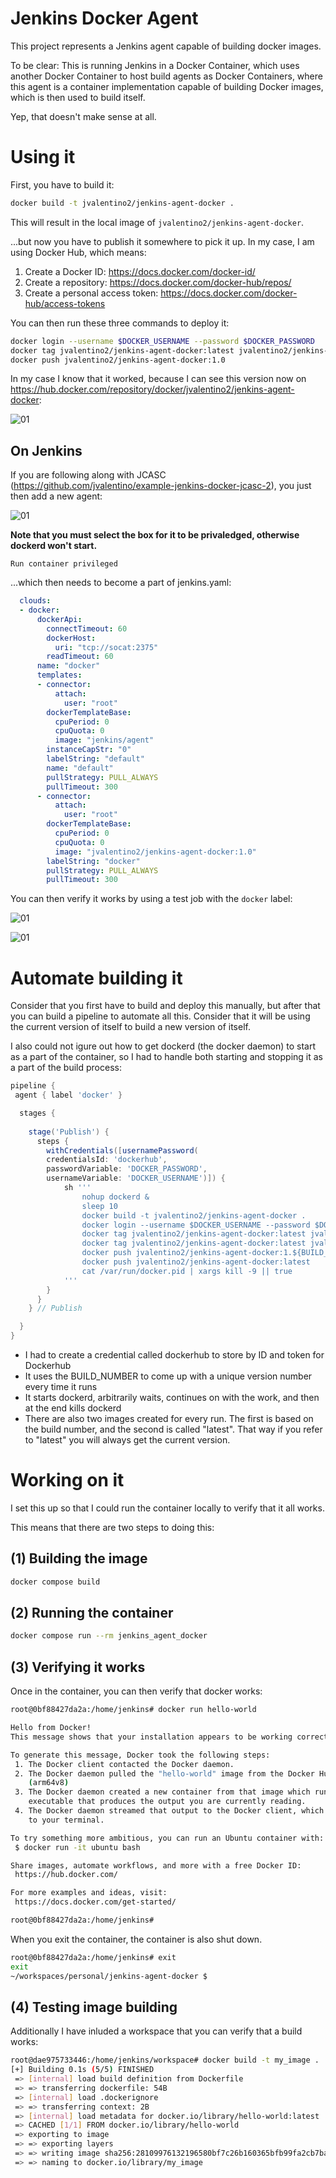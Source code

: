 # Jenkins Docker Agent

This project represents a Jenkins agent capable of building docker images.

To be clear: This is running Jenkins in a Docker Container, which uses another Docker Container to host build agents as Docker Containers, where this agent is a container implementation capable of building Docker images, which is then used to build itself.

Yep, that doesn't make sense at all.

# Using it

First, you have to build it:

```bash
docker build -t jvalentino2/jenkins-agent-docker .
```

This will result in the local image of `jvalentino2/jenkins-agent-docker`.

...but now you have to publish it somewhere to pick it up. In my case, I am using Docker Hub, which means:

1. Create a Docker ID: https://docs.docker.com/docker-id/
2. Create a repository: https://docs.docker.com/docker-hub/repos/
3. Create a personal access token: https://docs.docker.com/docker-hub/access-tokens

You can then run these three commands to deploy it:

```bash
docker login --username $DOCKER_USERNAME --password $DOCKER_PASSWORD
docker tag jvalentino2/jenkins-agent-docker:latest jvalentino2/jenkins-agent-docker:1.0
docker push jvalentino2/jenkins-agent-docker:1.0
```

In my case I know that it worked, because I can see this version now on https://hub.docker.com/repository/docker/jvalentino2/jenkins-agent-docker:

![01](./wiki/01.png)

## On Jenkins

If you are following along with JCASC (https://github.com/jvalentino/example-jenkins-docker-jcasc-2), you just then add a new agent:

![01](./wiki/02.png)

**Note that you must select the box for it to be privaledged, otherwise dockerd won't start.**

`Run container privileged`

...which then needs to become a part of jenkins.yaml:

```yaml
  clouds:
  - docker:
      dockerApi:
        connectTimeout: 60
        dockerHost:
          uri: "tcp://socat:2375"
        readTimeout: 60
      name: "docker"
      templates:
      - connector:
          attach:
            user: "root"
        dockerTemplateBase:
          cpuPeriod: 0
          cpuQuota: 0
          image: "jenkins/agent"
        instanceCapStr: "0"
        labelString: "default"
        name: "default"
        pullStrategy: PULL_ALWAYS
        pullTimeout: 300
      - connector:
          attach:
            user: "root"
        dockerTemplateBase:
          cpuPeriod: 0
          cpuQuota: 0
          image: "jvalentino2/jenkins-agent-docker:1.0"
        labelString: "docker"
        pullStrategy: PULL_ALWAYS
        pullTimeout: 300
```

You can then verify it works by using a test job with the `docker` label:

![01](./wiki/03.png)

![01](./wiki/04.png)

# Automate building it

Consider that you first have to build and deploy this manually, but after that you can build a pipeline to automate all this. Consider that it will be using the current version of itself to build a new version of itself.

I also could not igure out how to get dockerd (the docker daemon) to start as a part of the container, so I had to handle both starting and stopping it as a part of the build process:

```groovy
pipeline {
 agent { label 'docker' }

  stages {
    
    stage('Publish') {
      steps {
        withCredentials([usernamePassword(
        credentialsId: 'dockerhub', 
        passwordVariable: 'DOCKER_PASSWORD', 
        usernameVariable: 'DOCKER_USERNAME')]) {
            sh '''
                nohup dockerd &
                sleep 10
                docker build -t jvalentino2/jenkins-agent-docker .
                docker login --username $DOCKER_USERNAME --password $DOCKER_PASSWORD
                docker tag jvalentino2/jenkins-agent-docker:latest jvalentino2/jenkins-agent-docker:1.${BUILD_NUMBER}
                docker tag jvalentino2/jenkins-agent-docker:latest jvalentino2/jenkins-agent-docker:latest
                docker push jvalentino2/jenkins-agent-docker:1.${BUILD_NUMBER}
                docker push jvalentino2/jenkins-agent-docker:latest
                cat /var/run/docker.pid | xargs kill -9 || true
            '''
        }
      }
    } // Publish

  }
}
```

- I had to create a credential called dockerhub to store by ID and token for Dockerhub
- It uses the BUILD_NUMBER to come up with a unique version number every time it runs
- It starts dockerd, arbitrarily waits, continues on with the work, and then at the end kills dockerd
- There are also two images created for every run. The first is based on the build number, and the second is called "latest". That way if you refer to "latest" you will always get the current version.

# Working on it

I set this up so that I could run the container locally to verify that it all works.

This means that there are two steps to doing this:

## (1) Building the image

```bash
docker compose build
```

## (2) Running the container

```bash
docker compose run --rm jenkins_agent_docker
```

## (3) Verifying it works

Once in the container, you can then verify that docker works:

```bash
root@0bf88427da2a:/home/jenkins# docker run hello-world

Hello from Docker!
This message shows that your installation appears to be working correctly.

To generate this message, Docker took the following steps:
 1. The Docker client contacted the Docker daemon.
 2. The Docker daemon pulled the "hello-world" image from the Docker Hub.
    (arm64v8)
 3. The Docker daemon created a new container from that image which runs the
    executable that produces the output you are currently reading.
 4. The Docker daemon streamed that output to the Docker client, which sent it
    to your terminal.

To try something more ambitious, you can run an Ubuntu container with:
 $ docker run -it ubuntu bash

Share images, automate workflows, and more with a free Docker ID:
 https://hub.docker.com/

For more examples and ideas, visit:
 https://docs.docker.com/get-started/

root@0bf88427da2a:/home/jenkins# 
```

When you exit the container, the container is also shut down.

```bash
root@0bf88427da2a:/home/jenkins# exit
exit
~/workspaces/personal/jenkins-agent-docker $ 
```

## (4) Testing image building

Additionally I have inluded a workspace that you can verify that a build works:

```bash
root@dae975733446:/home/jenkins/workspace# docker build -t my_image .
[+] Building 0.1s (5/5) FINISHED                                                                             
 => [internal] load build definition from Dockerfile                                                    0.0s
 => => transferring dockerfile: 54B                                                                     0.0s
 => [internal] load .dockerignore                                                                       0.0s
 => => transferring context: 2B                                                                         0.0s
 => [internal] load metadata for docker.io/library/hello-world:latest                                   0.0s
 => CACHED [1/1] FROM docker.io/library/hello-world                                                     0.0s
 => exporting to image                                                                                  0.0s
 => => exporting layers                                                                                 0.0s
 => => writing image sha256:28109976132196580bf7c26b160365bfb99fa2cb7baa7eb039db2efd3d8244a7            0.0s
 => => naming to docker.io/library/my_image         
```


